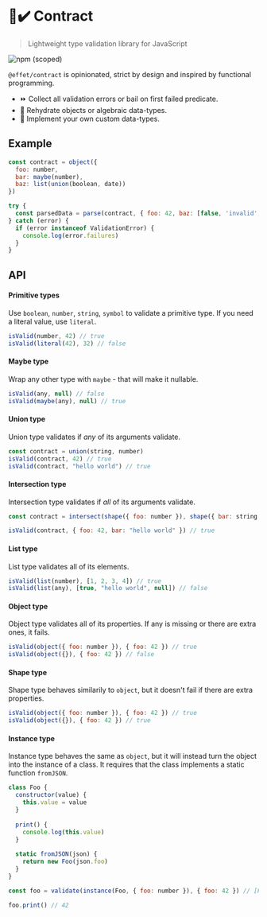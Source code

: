 # 🧱✔️ Contract

> Lightweight type validation library for JavaScript

![npm (scoped)](https://img.shields.io/npm/v/@effet/contract?style=flat-square)

`@effet/contract` is opinionated, strict by design and inspired by functional programming.

* ⏩ Collect all validation errors or bail on first failed predicate.
* 🌊 Rehydrate objects or algebraic data-types.
* 🧰 Implement your own custom data-types.

## Example

```js
const contract = object({
  foo: number,
  bar: maybe(number),
  baz: list(union(boolean, date))
})

try {
  const parsedData = parse(contract, { foo: 42, baz: [false, 'invalid', new Date()] })
} catch (error) {
  if (error instanceof ValidationError) {
    console.log(error.failures)
  }
}
```

## API

#### Primitive types
Use `boolean`, `number`, `string`, `symbol` to validate a primitive type. If you need a literal value, use `literal`.
```js
isValid(number, 42) // true
isValid(literal(42), 32) // false
```

#### Maybe type
Wrap any other type with `maybe` - that will make it nullable.
```js
isValid(any, null) // false
isValid(maybe(any), null) // true
```

#### Union type
Union type validates if _any_ of its arguments validate.
```js
const contract = union(string, number)
isValid(contract, 42) // true
isValid(contract, "hello world") // true
```

#### Intersection type
Intersection type validates if _all_ of its arguments validate.
```js
const contract = intersect(shape({ foo: number }), shape({ bar: string }))

isValid(contract, { foo: 42, bar: "hello world" }) // true
```

#### List type
List type validates all of its elements.
```js
isValid(list(number), [1, 2, 3, 4]) // true
isValid(list(any), [true, "hello world", null]) // false
```

#### Object type
Object type validates all of its properties. If any is missing or there are extra ones, it fails.
```js
isValid(object({ foo: number }), { foo: 42 }) // true
isValid(object({}), { foo: 42 }) // false
```

#### Shape type
Shape type behaves similarily to `object`, but it doesn't fail if there are extra properties.
```js
isValid(object({ foo: number }), { foo: 42 }) // true
isValid(object({}), { foo: 42 }) // true
```

#### Instance type
Instance type behaves the same as `object`, but it will instead turn the object into the instance of a class.
It requires that the class implements a static function `fromJSON`.
```js
class Foo {
  constructor(value) {
    this.value = value
  }
  
  print() {
    console.log(this.value)
  }
  
  static fromJSON(json) {
    return new Foo(json.foo)
  }
}

const foo = validate(instance(Foo, { foo: number }), { foo: 42 }) // [Foo object]

foo.print() // 42
```

